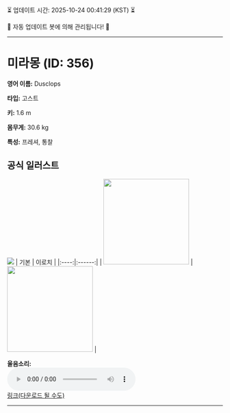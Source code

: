 
⏳ 업데이트 시간: 2025-10-24 00:41:29 (KST) ⏳

🤖 자동 업데이트 봇에 의해 관리됩니다! 🤖

---

# 미라몽 (ID: 356)
**영어 이름:** Dusclops

**타입:** 고스트

**키:** 1.6 m

**몸무게:** 30.6 kg

**특성:** 프레셔, 통찰

## 공식 일러스트
![](https://raw.githubusercontent.com/PokeAPI/sprites/master/sprites/pokemon/other/official-artwork/356.png)
| 기본 | 이로치 |
|:----:|:------:|
| <img src="http://play.pokemonshowdown.com/sprites/ani/dusclops.gif" width="200"> | <img src="http://play.pokemonshowdown.com/sprites/ani-shiny/dusclops.gif" width="200"> |

**울음소리:**<br><audio controls src="https://raw.githubusercontent.com/PokeAPI/cries/main/cries/pokemon/latest/356.ogg"></audio><br> [링크(다운로드 될 수도)](https://raw.githubusercontent.com/PokeAPI/cries/main/cries/pokemon/latest/356.ogg)


---
